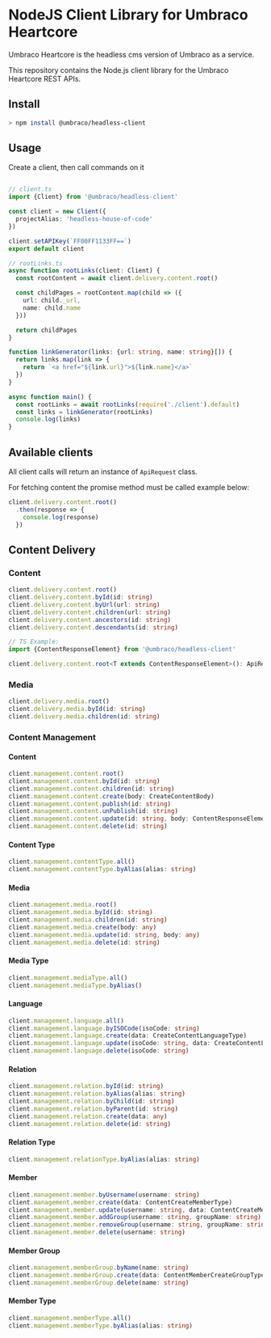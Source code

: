 # NodeJS Client Library for Umbraco Heartcore

Umbraco Heartcore is the headless cms version of Umbraco as a service.

This repository contains the Node.js client library for the Umbraco Heartcore REST APIs.

## Install

```bash
> npm install @umbraco/headless-client
```

## Usage

Create a client, then call commands on it

```typescript

// client.ts
import {Client} from '@umbraco/headless-client'

const client = new Client({
  projectAlias: 'headless-house-of-code'
})

client.setAPIKey(`FF00FF1133FF==`)
export default client

// rootLinks.ts
async function rootLinks(client: Client) {
  const rootContent = await client.delivery.content.root()

  const childPages = rootContent.map(child => ({
    url: child._url,
    name: child.name
  }))

  return childPages
}

function linkGenerator(links: {url: string, name: string}[]) {
  return links.map(link => {
    return `<a href="${link.url}">${link.name}</a>`
  })
}

async function main() {
  const rootLinks = await rootLinks(require('./client').default)
  const links = linkGenerator(rootLinks)
  console.log(links)
}

```

## Available clients

All client calls will return an instance of `ApiRequest` class.

For fetching content the promise method must be called example below:

```ts
client.delivery.content.root()
  .then(response => {
    console.log(response)
  })
```

## Content Delivery

### Content

```ts
client.delivery.content.root()
client.delivery.content.byId(id: string)
client.delivery.content.byUrl(url: string)
client.delivery.content.children(url: string)
client.delivery.content.ancestors(id: string)
client.delivery.content.descendants(id: string)

// TS Example:
import {ContentResponseElement} from '@umbraco/headless-client'

client.delivery.content.root<T extends ContentResponseElement>(): ApiRequest<T>
```

### Media

```ts
client.delivery.media.root()
client.delivery.media.byId(id: string)
client.delivery.media.children(id: string)
```

### Content Management

#### Content

```ts
client.management.content.root()
client.management.content.byId(id: string)
client.management.content.children(id: string)
client.management.content.create(body: CreateContentBody)
client.management.content.publish(id: string)
client.management.content.unPublish(id: string)
client.management.content.update(id: string, body: ContentResponseElement)
client.management.content.delete(id: string)
```

#### Content Type

```ts
client.management.contentType.all()
client.management.contentType.byAlias(alias: string)
```

#### Media

```ts
client.management.media.root()
client.management.media.byId(id: string)
client.management.media.children(id: string)
client.management.media.create(body: any)
client.management.media.update(id: string, body: any)
client.management.media.delete(id: string)
```

#### Media Type

```ts
client.management.mediaType.all()
client.management.mediaType.byAlias()
```

#### Language

```ts
client.management.language.all()
client.management.language.byISOCode(isoCode: string)
client.management.language.create(data: CreateContentLanguageType)
client.management.language.update(isoCode: string, data: CreateContentLanguageType)
client.management.language.delete(isoCode: string)
```

#### Relation

```ts
client.management.relation.byId(id: string)
client.management.relation.byAlias(alias: string)
client.management.relation.byChild(id: string)
client.management.relation.byParent(id: string)
client.management.relation.create(data: any)
client.management.relation.delete(id: string)
```

#### Relation Type

```ts
client.management.relationType.byAlias(alias: string)
```


#### Member

```ts
client.management.member.byUsername(username: string)
client.management.member.create(data: ContentCreateMemberType)
client.management.member.update(username: string, data: ContentCreateMemberType)
client.management.member.addGroup(username: string, groupName: string)
client.management.member.removeGroup(username: string, groupName: string)
client.management.member.delete(username: string)
```

#### Member Group

```ts
client.management.memberGroup.byName(name: string)
client.management.memberGroup.create(data: ContentMemberCreateGroupType)
client.management.memberGroup.delete(name: string)
```

#### Member Type

```ts
client.management.memberType.all()
client.management.memberType.byAlias(alias: string)
```
